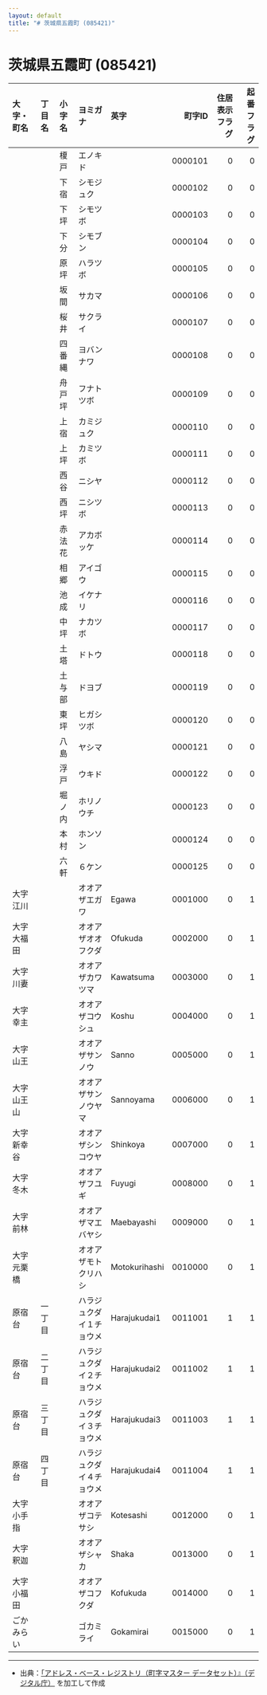 ```yaml
---
layout: default
title: "# 茨城県五霞町 (085421)"
---
```


# 茨城県五霞町 (085421)

| 大字・町名 | 丁目名 | 小字名 | ヨミガナ | 英字 | 町字ID | 住居表示フラグ | 起番フラグ |
|:--------|:------|:------|:-----------------|:---------------------|--------:|----------:|--------:|
|  |  | 榎戸 | エノキド |  | 0000101 | 0 | 0 |
|  |  | 下宿 | シモジュク |  | 0000102 | 0 | 0 |
|  |  | 下坪 | シモツボ |  | 0000103 | 0 | 0 |
|  |  | 下分 | シモブン |  | 0000104 | 0 | 0 |
|  |  | 原坪 | ハラツボ |  | 0000105 | 0 | 0 |
|  |  | 坂間 | サカマ |  | 0000106 | 0 | 0 |
|  |  | 桜井 | サクライ |  | 0000107 | 0 | 0 |
|  |  | 四番縄 | ヨバンナワ |  | 0000108 | 0 | 0 |
|  |  | 舟戸坪 | フナトツボ |  | 0000109 | 0 | 0 |
|  |  | 上宿 | カミジュク |  | 0000110 | 0 | 0 |
|  |  | 上坪 | カミツボ |  | 0000111 | 0 | 0 |
|  |  | 西谷 | ニシヤ |  | 0000112 | 0 | 0 |
|  |  | 西坪 | ニシツボ |  | 0000113 | 0 | 0 |
|  |  | 赤法花 | アカボッケ |  | 0000114 | 0 | 0 |
|  |  | 相郷 | アイゴウ |  | 0000115 | 0 | 0 |
|  |  | 池成 | イケナリ |  | 0000116 | 0 | 0 |
|  |  | 中坪 | ナカツボ |  | 0000117 | 0 | 0 |
|  |  | 土塔 | ドトウ |  | 0000118 | 0 | 0 |
|  |  | 土与部 | ドヨブ |  | 0000119 | 0 | 0 |
|  |  | 東坪 | ヒガシツボ |  | 0000120 | 0 | 0 |
|  |  | 八島 | ヤシマ |  | 0000121 | 0 | 0 |
|  |  | 浮戸 | ウキド |  | 0000122 | 0 | 0 |
|  |  | 堀ノ内 | ホリノウチ |  | 0000123 | 0 | 0 |
|  |  | 本村 | ホンソン |  | 0000124 | 0 | 0 |
|  |  | 六軒 | ６ケン |  | 0000125 | 0 | 0 |
| 大字江川 |  |  | オオアザエガワ | Egawa | 0001000 | 0 | 1 |
| 大字大福田 |  |  | オオアザオオフクダ | Ofukuda | 0002000 | 0 | 1 |
| 大字川妻 |  |  | オオアザカワツマ | Kawatsuma | 0003000 | 0 | 1 |
| 大字幸主 |  |  | オオアザコウシュ | Koshu | 0004000 | 0 | 1 |
| 大字山王 |  |  | オオアザサンノウ | Sanno | 0005000 | 0 | 1 |
| 大字山王山 |  |  | オオアザサンノウヤマ | Sannoyama | 0006000 | 0 | 1 |
| 大字新幸谷 |  |  | オオアザシンコウヤ | Shinkoya | 0007000 | 0 | 1 |
| 大字冬木 |  |  | オオアザフユギ | Fuyugi | 0008000 | 0 | 1 |
| 大字前林 |  |  | オオアザマエバヤシ | Maebayashi | 0009000 | 0 | 1 |
| 大字元栗橋 |  |  | オオアザモトクリハシ | Motokurihashi | 0010000 | 0 | 1 |
| 原宿台 | 一丁目 |  | ハラジュクダイ１チョウメ | Harajukudai1 | 0011001 | 1 | 1 |
| 原宿台 | 二丁目 |  | ハラジュクダイ２チョウメ | Harajukudai2 | 0011002 | 1 | 1 |
| 原宿台 | 三丁目 |  | ハラジュクダイ３チョウメ | Harajukudai3 | 0011003 | 1 | 1 |
| 原宿台 | 四丁目 |  | ハラジュクダイ４チョウメ | Harajukudai4 | 0011004 | 1 | 1 |
| 大字小手指 |  |  | オオアザコテサシ | Kotesashi | 0012000 | 0 | 1 |
| 大字釈迦 |  |  | オオアザシャカ | Shaka | 0013000 | 0 | 1 |
| 大字小福田 |  |  | オオアザコフクダ | Kofukuda | 0014000 | 0 | 1 |
| ごかみらい |  |  | ゴカミライ | Gokamirai | 0015000 | 0 | 1 |

---

- 出典：[「アドレス・ベース・レジストリ（町字マスター データセット）』（デジタル庁）](https://www.digital.go.jp/policies/base_registry_address/) を加工して作成